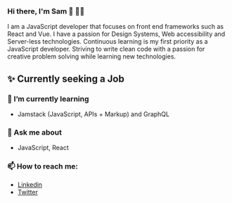 ### Hi there, I'm Sam 👋 👨‍💻
 I am a JavaScript developer that focuses on front end frameworks such as React and Vue. I have a passion for Design Systems, Web accessibility and Server-less technologies.  Continuous learning is my first priority as a JavaScript developer. Striving to write clean code with a passion for creative problem solving while learning new technologies.
 
## ✨ Currently seeking a Job
### 🌱 I’m currently learning
- Jamstack (JavaScript, APIs + Markup) and GraphQL
### 💬 Ask me about
- JavaScript, React 
### 📫 How to reach me:
- [Linkedin](https://www.linkedin.com/in/samuel-moyi/)
- [Twitter](https://twitter.com/iam_awsam)
